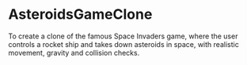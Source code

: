 # AsteroidsGameClone
 To create a clone of the famous Space Invaders game, where the user controls a rocket ship and takes down asteroids in space, with realistic movement, gravity and collision checks.

